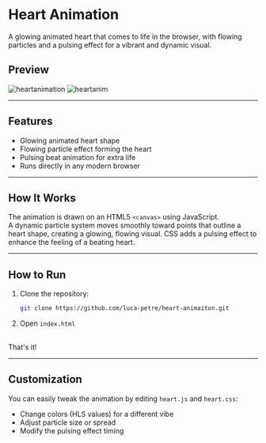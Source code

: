 # Heart Animation
A glowing animated heart that comes to life in the browser, with flowing particles and a pulsing effect for a vibrant and dynamic visual.

## Preview
![heartanimation](https://github.com/user-attachments/assets/b962c588-2dae-42ec-b882-d6106bd5e041)
![heartanim](https://github.com/user-attachments/assets/c986ad2e-d82d-4645-9d53-e95453db5543)


---

## Features
- Glowing animated heart shape  
- Flowing particle effect forming the heart  
- Pulsing beat animation for extra life  
- Runs directly in any modern browser  

---

## How It Works
The animation is drawn on an HTML5 `<canvas>` using JavaScript.  
A dynamic particle system moves smoothly toward points that outline a heart shape, creating a glowing, flowing visual. CSS adds a pulsing effect to enhance the feeling of a beating heart.  

---

## How to Run
1. Clone the repository:
   ```bash
   git clone https://github.com/luca-petre/heart-animaiton.git
   
2. Open `index.html`
   
<br>
That's it!

---

## Customization
You can easily tweak the animation by editing `heart.js` and `heart.css`:
- Change colors (HLS values) for a different vibe
- Adjust particle size or spread
- Modify the pulsing effect timing
